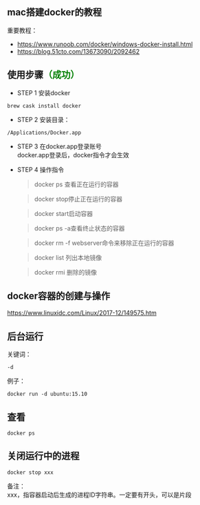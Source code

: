 <!-- toc -->
## mac搭建docker的教程
重要教程：   
+ https://www.runoob.com/docker/windows-docker-install.html
+ https://blog.51cto.com/13673090/2092462

## 使用步骤<span style="color: green;">（成功）</span> 
+ STEP 1 安装docker
```
brew cask install docker
```
+ STEP 2 安装目录：   
```
/Applications/Docker.app
```

+ STEP 3 在docker.app登录账号    
docker.app登录后，docker指令才会生效    

+ STEP 4 操作指令    
  > docker ps 查看正在运行的容器    

  > docker stop停止正在运行的容器

  > docker start启动容器

  > docker ps -a查看终止状态的容器   

  > docker rm -f webserver命令来移除正在运行的容器

  > docker list 列出本地镜像
  
  > docker rmi 删除的镜像

## docker容器的创建与操作
https://www.linuxidc.com/Linux/2017-12/149575.htm

## 后台运行
关键词：
```
-d
```

例子：
```
docker run -d ubuntu:15.10
```

## 查看
```
docker ps
```

## 关闭运行中的进程
```
docker stop xxx
```
备注：   
xxx，指容器启动后生成的进程ID字符串。一定要有开头，可以是片段
<!-- endtoc -->